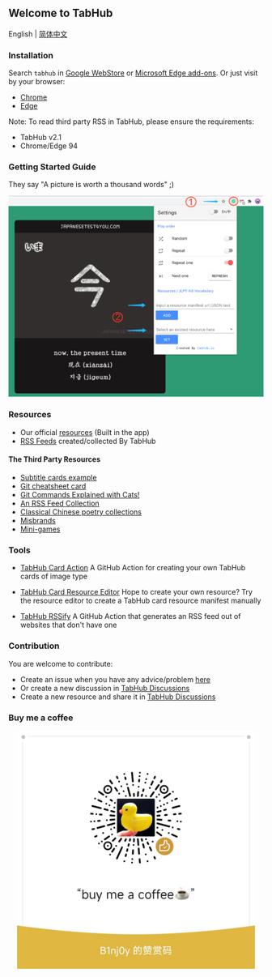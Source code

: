 ## Welcome to TabHub

English | [简体中文](https://tabhub.github.io/README_zh.html)

### Installation

Search `tabhub` in [Google WebStore](https://chrome.google.com/webstore/category/extensions) or [Microsoft Edge add-ons](https://microsoftedge.microsoft.com/addons/Microsoft-Edge-Extensions-Home). Or just visit by your browser:

* [Chrome](https://chrome.google.com/webstore/detail/tabhub/eolilpdjccnmkecllnlpomoaommkcdkb)
* [Edge](https://microsoftedge.microsoft.com/addons/detail/tabhub/lfdmjefnjlbniodnbgjmadjdjgcofdef)

Note: To read third party RSS in TabHub, please ensure the requirements:

* TabHub v2.1
* Chrome/Edge 94

### Getting Started Guide

They say "A picture is worth a thousand words" ;)

![alt text](https://raw.githubusercontent.com/tabhub/cards/master/help/guide/images/tabhub_help_en.png "TabHub Usage")


### Resources

* Our official [resources](https://github.com/tabhub/cards) (Built in the app)
* [RSS Feeds](https://github.com/tabhub/rss-feeds) created/collected By TabHub

#### The Third Party Resources

* [Subtitle cards example](https://github.com/MeiJuMi/subtitle-cards)
* [Git cheatsheet card](https://github.com/gitx-io/git-cheatsheet-card)
* [Git Commands Explained with Cats!](https://github.com/gitx-io/git-cats)
* [An RSS Feed Collection](https://github.com/gingerhot/tabhub)
* [Classical Chinese poetry collections](https://github.com/tabhub/huajianji)
* [Misbrands](https://github.com/tabhub/misbrands)
* [Mini-games](https://github.com/tabhub/mini-games)

### Tools

* [TabHub Card Action](https://github.com/tabhub/tabhub-card-action) A GitHub Action for creating your own TabHub cards of image type

* [TabHub Card Resource Editor](https://tabhub.github.io/editor/) Hope to create your own resource? Try the resource editor to create a TabHub card resource manifest manually
* [TabHub RSSify](https://github.com/tabhub/rssify) A GitHub Action that generates an RSS feed out of websites that don't have one

### Contribution

You are welcome to contribute:

* Create an issue when you have any advice/problem [here](https://github.com/tabhub/community/issues)
* Or create a new discussion in [TabHub Discussions](https://github.com/tabhub/community/discussions)
* Create a new resource and share it in [TabHub Discussions](https://github.com/tabhub/community/discussions/categories/tabhub-resources)

### Buy me a coffee

<p align="center">
  <img width="470" src="https://raw.githubusercontent.com/tabhub/tabhub.github.io/master/wechat_buy_me_a_coffee.jpeg" alt="buy me a coffe">
</p>

